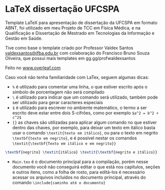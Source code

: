 # LaTeX dissertação UFCSPA
Template LaTeX para apresentação de dissertação da UFCSPA em formato ABNT, foi utilizado em meu Projeto de TCC em Física Médica, e na Qualificação e Dissertação de Mestrado em Tecnologias da Informação e Gestão em Saúde.

Tive como base o template criado por Professor Valdex Santos <valdexsantos@ifba.edu.br> com colaboração do Francisco Bruno Souza Oliveira, que possui mais templates em gg.gg/profwaldexsantos

Feito no www.overleaf.com

Caso você não tenha familiaridade com LaTex, seguem algumas dicas:

+ `%` é utilizado para comentar uma linha, o que estiver escrito após o símbolo de porcentagem não será compilado
+ `\` é utilizado para indicar que um comando será utilizado, também pode ser utilizado para gerar caracteres especiais
+ `$` é utilizado para escrever no ambiente matemático, o termo a ser escrito deve estar entre dois S-cifrões, como por exemplo `$a^2 = b^2 + c^2$`
+ `{}` as chaves são utilizadas para aplicar algum comando no que estiver dentro das chaves, por exemplo, para deixar um texto em itálico basta usar o comando `\textit{texto em itálico}`, ou para o texto em negrito `\textbf{texto em negrito}`, e é possível nestar os comandos `\textit{\textbf{Texto em itálico e em negrito}}`
```latex
\textbf{negrito} \textit{itálico} \textit{\textbf{negrito e itálico}}
```
+ `Main.tex` é o documento principal para a compilação, porém nesse documento você não conseguirá editar o que está nos capítulos, seções e outros itens, como a folha de rosto, para editá-los é necessário acessar os arquivos incluídos no documento principal, através do comando `\include{caminho até o documento}`


